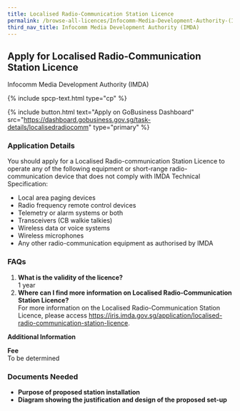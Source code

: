 ```yaml
---
title: Localised Radio-Communication Station Licence
permalink: /browse-all-licences/Infocomm-Media-Development-Authority-(IMDA)/Localised-Radio-Communication-Station-Licence
third_nav_title: Infocomm Media Development Authority (IMDA)
---
```


## Apply for Localised Radio-Communication Station Licence

Infocomm Media Development Authority (IMDA)

{% include spcp-text.html type="cp" %}

{% include button.html text="Apply on GoBusiness Dashboard" src="https://dashboard.gobusiness.gov.sg/task-details/localisedradiocomm" type="primary" %}

<H3>Application Details</H3>

<p>You should apply for a Localised Radio-communication Station Licence to operate any of the following equipment or short-range radio-communication device that does not comply with IMDA Technical Specification:
    <ul>
        <li>Local area paging devices</li>
        <li>Radio frequency remote control devices</li>
        <li>Telemetry or alarm systems or both</li>
        <li>Transceivers (CB walkie talkies)</li>
        <li>Wireless data or voice systems</li>
        <li>Wireless microphones</li>
        <li>Any other radio-communication equipment as authorised by IMDA</li>
    </ul>
</p>

<h3>FAQs</h3>
<ol>
    <li>
        <strong>What is the validity of the licence?</strong>
        <br>1 year
    </li>
    <li>
        <strong>Where can I find more information on Localised Radio-Communication Station Licence?</strong>
        <br>For more information on the Localised Radio-Communication Station Licence, please access <a href="https://iris.imda.gov.sg/application/localised-radio-communication-station-licence" target="_blank" rel="noopener">https://iris.imda.gov.sg/application/localised-radio-communication-station-licence</a>.
    </li>
</ol>

<strong>Additional Information</strong>

<p>
    <strong>Fee</strong>
    <br>To be determined
</p>

<H3>Documents Needed</H3>

<ul>
    <li>
        <strong>Purpose of proposed station installation</strong>
    </li>
    <li>
        <strong>Diagram showing the justification and design of the proposed set-up</strong>
    </li>
</ul>
